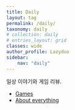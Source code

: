 ```yaml
---
title: Daily
layout: tag
permalink: /daily/
taxonomy: daily
# collection: daily
# entries_layout: grid
classes: wide
author_profile: Lazyduo
sidebar:
    nav: "daily"
---
```

일상 이야기와 게임 리뷰.

- [Games](/daily/games/)
- [About everything](/daily/about_everything/)
